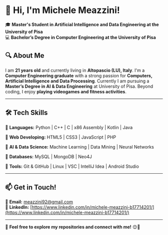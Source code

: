 # 👋 Hi, I'm Michele Meazzini!  

🎓 **Master's Student in Artificial Intelligence and Data Engineering at the University of Pisa**  
💻 **Bachelor’s Degree in Computer Engineering at the University of Pisa**  

## 🔍 About Me  
I am **21 years old** and currently living in **Altopascio (LU), Italy**. I'm a **Computer Engineering graduate** with a strong passion for **Computers, Artificial Intelligence and Data Processing**.
Currently I am pursuing a **Master’s Degree in AI & Data Engineering** at University of Pisa.
Beyond coding, I enjoy **playing videogames and fitness activities**.  

---

## 🛠️ Tech Skills  
🔹 **Languages:** Python | C++ | C | x86 Assembly | Kotlin | Java

🔹 **Web Developing:** HTML5 | CSS3 | JavaScript | PHP  

🔹 **AI & Data Science:** Machine Learning | Data Mining | Neural Networks

🔹 **Databases:** MySQL | MongoDB | Neo4J

🔹 **Tools:** Git & GitHub | Linux | VSC | IntelliJ Idea | Android Studio

---

## 📫 Get in Touch!  
📩 **Email:** [meazzini92@gmail.com](mailto:meazzini92@gmail.com)  
🔗 **LinkedIn:** [https://www.linkedin.com/in/michele-meazzini-b17714201/](https://www.linkedin.com/in/michele-meazzini-b17714201/)

---

🔹 **Feel free to explore my repositories and connect with me!** 😊🚀
